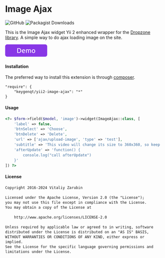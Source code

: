 Image Ajax
===================

![GitHub](https://img.shields.io/github/license/keygenqt/yii2-autocomplete-ajax)
![Packagist Downloads](https://img.shields.io/packagist/dt/keygenqt/yii2-image-ajax)

This is the Image Ajax widget Yii 2 enhanced wrapper for the [Dropzone library](http://www.dropzonejs.com). A simple way to do ajax loading image on the site.

<p>
    <a href="https://old.keygenqt.com/work/yii2-image-ajax">
        <img src="data/demo_button.gif" width="136px"/>
    </a>
</p>

#### Installation

The preferred way to install this extension is through [composer](http://getcomposer.org/download/).

```
"require": {
    "keygenqt/yii2-image-ajax": "*"
}
```

#### Usage

```php
<?= $form->field($model, 'image')->widget(ImageAjax::class, [
    'label' => false,
    'btnSelect' => 'Choose',
    'btnDelete' => 'Delete',
    'url' => ['ajax/upload-image', 'type' => 'test'],
    'subtitle' => 'This video will change its size to 360х360, so keep that in mind.',
    'afterUpdate' => 'function() {
        console.log("call afterUpdate")
    }'
]) ?>
```

#### License

```
Copyright 2016-2024 Vitaliy Zarubin

Licensed under the Apache License, Version 2.0 (the "License");
you may not use this file except in compliance with the License.
You may obtain a copy of the License at

    http://www.apache.org/licenses/LICENSE-2.0

Unless required by applicable law or agreed to in writing, software
distributed under the License is distributed on an "AS IS" BASIS,
WITHOUT WARRANTIES OR CONDITIONS OF ANY KIND, either express or implied.
See the License for the specific language governing permissions and
limitations under the License.
```
